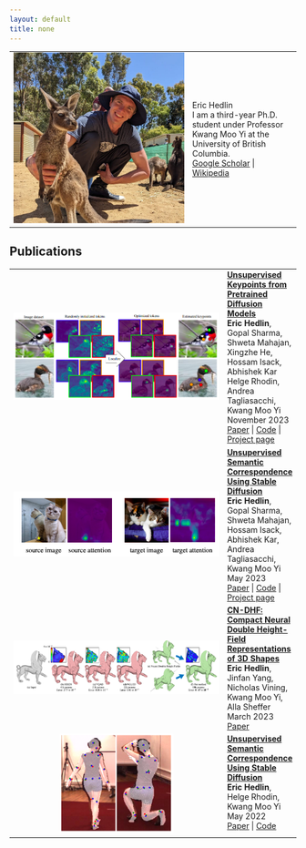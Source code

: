 ```yaml
---
layout: default
title: none
---
```


<style>
  /* Add your CSS styles here */
  .wrapper {
    max-width: 90%;
    margin-right: auto;
    margin-left: auto;
    padding-right: 60px;
    padding-left: 60px;
  }

  /* Other custom styles */
</style>

<table>
  <tr>
    <td style="width: 300px;">
      <img src="eric_hedlin.jpeg" alt="Eric Hedlin" width="300"/>
    </td>
    <td style="vertical-align: middle; min-height: 200px;">
      <!-- Description and Links -->
      Eric Hedlin<br>
      I am a third-year Ph.D. student under Professor Kwang Moo Yi at the University of British Columbia.<br>
      <a href="https://scholar.google.ca/citations?hl=en&user=x6t__GoAAAAJ">Google Scholar</a> | <a href="https://en.wikipedia.org/wiki/Eric_Hedlin">Wikipedia</a>
    </td>
  </tr>
</table>

## Publications

<table style="width: 100%;">
  <tr>
    <td style="width: 400px; text-align: center; vertical-align: middle;">
      <img src="stablekeypoints.png" alt="Publication Image" width="400"/>
    </td>
    <td style="vertical-align: top; min-height: 400px;">
      <!-- Description and Links -->
      <a href="https://stablekeypoints.github.io"><strong>Unsupervised Keypoints from Pretrained Diffusion Models</strong></a><br>
      <strong>Eric Hedlin</strong>, Gopal Sharma, Shweta Mahajan, Xingzhe He, Hossam Isack, Abhishek Kar Helge Rhodin, Andrea Tagliasacchi, Kwang Moo Yi<br>
      November 2023<br>
      <a href="https://arxiv.org/abs/2305.15581">Paper</a> | <a href="https://github.com/ubc-vision/LDM_correspondences">Code</a> | <a href="https://stablekeypoints.github.io">Project page</a>
    </td>
  </tr>

  <tr>
    <td style="width: 400px; text-align: center; vertical-align: middle;">
      <img src="unsupervised_correspondences.png" alt="Publication Image" width="400"/>
    </td>
    <td style="vertical-align: top; min-height: 400px;">
      <!-- Description and Links -->
      <a href="https://ubc-vision.github.io/LDM_correspondences/"><strong>Unsupervised Semantic Correspondence Using Stable Diffusion</strong></a><br>
      <strong>Eric Hedlin</strong>, Gopal Sharma, Shweta Mahajan, Hossam Isack, Abhishek Kar, Andrea Tagliasacchi, Kwang Moo Yi<br>
      May 2023<br>
      <a href="https://arxiv.org/abs/2305.15581">Paper</a> | <a href="https://github.com/ubc-vision/LDM_correspondences">Code</a> | <a href="https://ubc-vision.github.io/LDM_correspondences/">Project page</a>
    </td>
  </tr>

  <tr>
    <td style="width: 400px; text-align: center; vertical-align: middle;">
      <img src="CN_DHF.png" alt="Publication Image" width="400"/>
    </td>
    <td style="vertical-align: top; min-height: 400px;">
      <!-- Description and Links -->
      <a href="https://arxiv.org/abs/2304.13141"><strong>CN-DHF: Compact Neural Double Height-Field Representations of 3D Shapes</strong></a><br>
      <strong>Eric Hedlin</strong>, Jinfan Yang, Nicholas Vining, Kwang Moo Yi, Alla Sheffer<br>
      March 2023<br>
      <a href="https://arxiv.org/abs/2304.13141">Paper</a> 
    </td>
  </tr>

  <tr>
    <td style="width: 200px; text-align: center; vertical-align: middle;">
      <img src="regressor_refinement.png" alt="Publication Image" width="200"/>
    </td>
    <td style="vertical-align: top; min-height: 400px;">
      <!-- Description and Links -->
      <a href="https://arxiv.org/abs/2205.00076"><strong>Unsupervised Semantic Correspondence Using Stable Diffusion</strong></a><br>
      <strong>Eric Hedlin</strong>, Helge Rhodin, Kwang Moo Yi<br>
      May 2022<br>
      <a href="https://arxiv.org/abs/2205.00076">Paper</a> | <a href="https://github.com/ubc-vision/joint-regressor-refinement">Code</a>
    </td>

  </tr>

</table>
